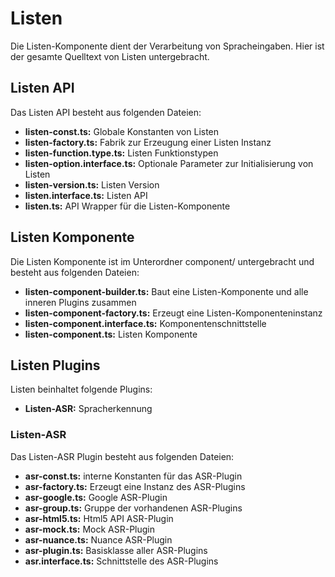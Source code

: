 # Listen

Die Listen-Komponente dient der Verarbeitung von Spracheingaben.
Hier ist der gesamte Quelltext von Listen untergebracht.


## Listen API

Das Listen API besteht aus folgenden Dateien:

* **listen-const.ts:** Globale Konstanten von Listen
* **listen-factory.ts:** Fabrik zur Erzeugung einer Listen Instanz
* **listen-function.type.ts:** Listen Funktionstypen
* **listen-option.interface.ts:** Optionale Parameter zur Initialisierung von Listen
* **listen-version.ts:** Listen Version
* **listen.interface.ts:** Listen API 
* **listen.ts:** API Wrapper für die Listen-Komponente


## Listen Komponente

Die Listen Komponente ist im Unterordner component/ untergebracht und besteht aus folgenden Dateien:

* **listen-component-builder.ts:** Baut eine Listen-Komponente und alle inneren Plugins zusammen 
* **listen-component-factory.ts:** Erzeugt eine Listen-Komponenteninstanz
* **listen-component.interface.ts:** Komponentenschnittstelle
* **listen-component.ts:** Listen Komponente


## Listen Plugins

Listen beinhaltet folgende Plugins:

* **Listen-ASR:** Spracherkennung


### Listen-ASR

Das Listen-ASR Plugin besteht aus folgenden Dateien:

* **asr-const.ts:** interne Konstanten für das ASR-Plugin
* **asr-factory.ts:** Erzeugt eine Instanz des ASR-Plugins
* **asr-google.ts:** Google ASR-Plugin
* **asr-group.ts:** Gruppe der vorhandenen ASR-Plugins
* **asr-html5.ts:** Html5 API ASR-Plugin
* **asr-mock.ts:** Mock ASR-Plugin
* **asr-nuance.ts:** Nuance ASR-Plugin
* **asr-plugin.ts:** Basisklasse aller ASR-Plugins
* **asr.interface.ts:** Schnittstelle des ASR-Plugins
